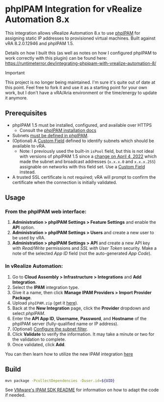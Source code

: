 # phpIPAM Integration for vRealize Automation 8.x
This integration allows vRealize Automation 8.x to use [phpIPAM](https://phpipam.net) for assigning static IP addresses to provisioned virtual machines. Built against vRA 8.2.0.12946 and phpIPAM 1.5.

Details on how I built this (as well as notes on how I configured phpIPAM to work correctly with this plugin) can be found here:
https://runtimeterror.dev/integrating-phpipam-with-vrealize-automation-8/

> [!IMPORTANT]
> This project is no longer being maintained. I'm sure it's quite out of date at this point. Feel free to fork it and use it as a starting point for your own work, but I don't have a vRA/Aria environment or the time/energy to update it anymore.

## Prerequisites

- phpIPAM 1.5 must be installed, configured, and available over HTTPS
  - Consult the [phpIPAM installation docs](https://phpipam.net/documents/installation/)
- Subnets [must be defined in phpIPAM](https://runtimeterror.dev/integrating-phpipam-with-vrealize-automation-8/#step-2-configuring-phpipam-subnets).
- (Optional) A [Custom Field](docs/custom_field.md) defined to identify subnets which should be available to vRA.
  - Note: I previously used the built-in `isPool` field, but this is not ideal with versions of phpIPAM 1.5 since a [change on April 4, 2022](https://github.com/phpipam/phpipam/commit/7de080b8) which made the subnet and broadcast addresses (`x.x.x.0` and `x.x.x.255`) assignable on networks with this field set. Use a [Custom Field](docs/custom_field.md) instead. 
- A trusted SSL certificate is not required; vRA will prompt to confirm the certificate when the connection is initially validated.

## Usage
### From the phpIPAM web interface:
1. **Administration > phpIPAM Settings > Feature Settings** and enable the **API** option.
2. **Administration > phpIPAM Settings > Users** and create a new user to be used by vRA.
3. **Administration > phpIPAM Settings > API** and create a new API key with *Read/Write* permissions and *SSL with User Token* security. Make a note of the selected *App ID* field (not the auto-generated *App Code*).

### In vRealize Automation:
1. Go to **Cloud Assembly > Infrastructure > Integrations** and **Add Integration**.
2. Select the **IPAM** integration type.
3. Give it a name, then click **Manage IPAM Providers > Import Provider Package**.
4. Upload `phpIPAM.zip` (get it [here](https://github.com/jbowdre/phpIPAM-for-vRA8/releases/latest)).
5. Back at the **New Integration** page, click the **Provider** dropdown and select *phpIPAM*.
6. Enter the **API App ID**, **Username**, **Password**, and **Hostname** of the phpIPAM server (fully-qualified name or IP address).
7. (Optional) [Configure the subnet filter](docs/custom_field.md#configure-integration).
7. Click **Validate** to verify the information. It may take a minute or two for the validation to complete.
8. Once validated, click **Add**.

You can then learn how to utilize the new IPAM integration [here](https://docs.vmware.com/en/vRealize-Automation/8.2/Using-and-Managing-Cloud-Assembly/GUID-9AE32BD7-2D1B-4FEE-881F-A0EDE5907D10.html)

## Build

```bash
mvn package -PcollectDependencies -Duser.id=${UID}
```

See [VMware's IPAM SDK README](README_VMware.md) for information on how to adapt the code if needed.
